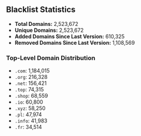 ## Blacklist Statistics

- **Total Domains:** 2,523,672
- **Unique Domains:** 2,523,672
- **Added Domains Since Last Version:** 610,325
- **Removed Domains Since Last Version:** 1,108,569

### Top-Level Domain Distribution

-  `.com`: 1,184,015
-  `.org`: 216,328
-  `.net`: 156,421
-  `.top`: 74,315
-  `.shop`: 68,559
-  `.io`: 60,800
-  `.xyz`: 58,250
-  `.pl`: 47,974
-  `.info`: 41,983
-  `.fr`: 34,514
